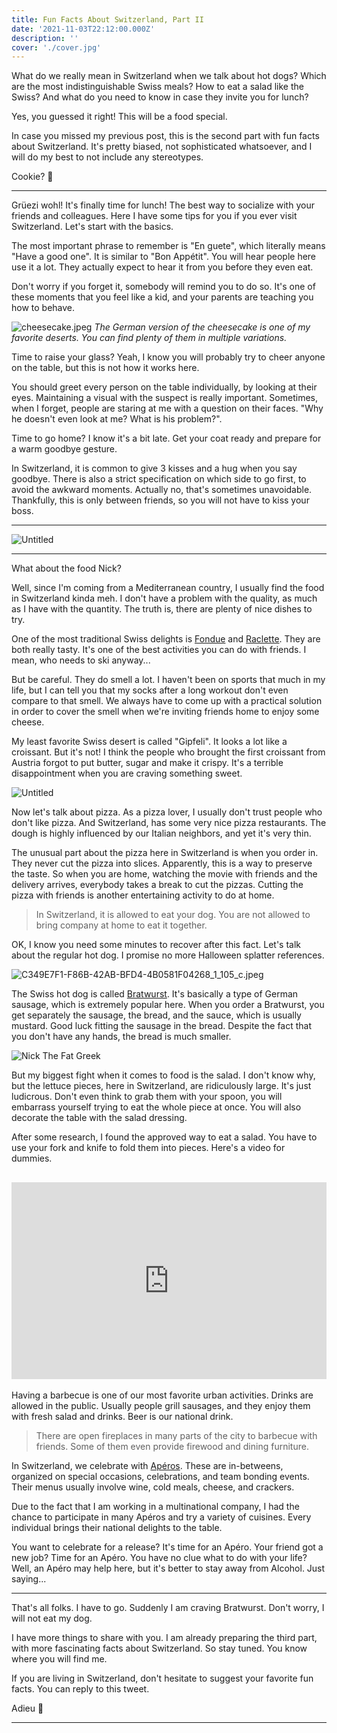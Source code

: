 ```yaml
---
title: Fun Facts About Switzerland, Part II
date: '2021-11-03T22:12:00.000Z'
description: ''
cover: './cover.jpg'
---
```


What do we really mean in Switzerland when we talk about hot dogs? Which are the most indistinguishable Swiss meals? How to eat a salad like the Swiss? And what do you need to know in case they invite you for lunch?

Yes, you guessed it right! This will be a food special.

In case you missed my previous post, this is the second part with fun facts about Switzerland. It's pretty biased, not sophisticated whatsoever, and I will do my best to not include any stereotypes.

Cookie? 🍪

---

Grüezi wohl! It's finally time for lunch! The best way to socialize with your friends and colleagues. Here I have some tips for you if you ever visit Switzerland. Let's start with the basics.

The most important phrase to remember is "En guete", which literally means "Have a good one". It is similar to "Bon Appétit". You will hear people here use it a lot. They actually expect to hear it from you before they even eat.

Don't worry if you forget it, somebody will remind you to do so. It's one of these moments that you feel like a kid, and your parents are teaching you how to behave.

![cheesecake.jpeg](images/cheesecake.jpeg)
_The German version of the cheesecake is one of my favorite deserts. You can find plenty of them in multiple variations._

Time to raise your glass? Yeah, I know you will probably try to cheer anyone on the table, but this is not how it works here.

You should greet every person on the table individually, by looking at their eyes. Maintaining a visual with the suspect is really important. Sometimes, when I forget, people are staring at me with a question on their faces. "Why he doesn't even look at me? What is his problem?".

Time to go home? I know it's a bit late. Get your coat ready and prepare for a warm goodbye gesture.

In Switzerland, it is common to give 3 kisses and a hug when you say goodbye. There is also a strict specification on which side to go first, to avoid the awkward moments. Actually no, that's sometimes unavoidable. Thankfully, this is only between friends, so you will not have to kiss your boss.

---

![Untitled](images/cappuccino-viennois.png)

---

What about the food Nick?

Well, since I'm coming from a Mediterranean country, I usually find the food in Switzerland kinda meh. I don't have a problem with the quality, as much as I have with the quantity. The truth is, there are plenty of nice dishes to try.

One of the most traditional Swiss delights is [Fondue](https://en.wikipedia.org/wiki/Fondue) and [Raclette](https://en.wikipedia.org/wiki/Raclette). They are both really tasty. It's one of the best activities you can do with friends. I mean, who needs to ski anyway...

But be careful. They do smell a lot. I haven't been on sports that much in my life, but I can tell you that my socks after a long workout don't even compare to that smell. We always have to come up with a practical solution in order to cover the smell when we're inviting friends home to enjoy some cheese.

My least favorite Swiss desert is called "Gipfeli". It looks a lot like a croissant. But it's not! I think the people who brought the first croissant from Austria forgot to put butter, sugar and make it crispy. It's a terrible disappointment when you are craving something sweet.

![Untitled](images/sausages.png)

Now let's talk about pizza. As a pizza lover, I usually don't trust people who don't like pizza. And Switzerland, has some very nice pizza restaurants. The dough is highly influenced by our Italian neighbors, and yet it's very thin.

The unusual part about the pizza here in Switzerland is when you order in. They never cut the pizza into slices. Apparently, this is a way to preserve the taste. So when you are home, watching the movie with friends and the delivery arrives, everybody takes a break to cut the pizzas. Cutting the pizza with friends is another entertaining activity to do at home.

> In Switzerland, it is allowed to eat your dog. You are not allowed to bring company at home to eat it together.

OK, I know you need some minutes to recover after this fact. Let's talk about the regular hot dog. I promise no more Halloween splatter references.

![C349E7F1-F86B-42AB-BFD4-4B0581F04268_1_105_c.jpeg](images/C349E7F1-F86B-42AB-BFD4-4B0581F04268_1_105_c.jpeg)

The Swiss hot dog is called [Bratwurst](https://en.wikipedia.org/wiki/Bratwurst). It's basically a type of German sausage, which is extremely popular here. When you order a Bratwurst, you get separately the sausage, the bread, and the sauce, which is usually mustard. Good luck fitting the sausage in the bread. Despite the fact that you don't have any hands, the bread is much smaller.

![Nick The Fat Greek](images/nick-the-fat-greek.png)

But my biggest fight when it comes to food is the salad. I don't know why, but the lettuce pieces, here in Switzerland, are ridiculously large. It's just ludicrous. Don't even think to grab them with your spoon, you will embarrass yourself trying to eat the whole piece at once. You will also decorate the table with the salad dressing.

After some research, I found the approved way to eat a salad. You have to use your fork and knife to fold them into pieces. Here's a video for dummies.

## <iframe width="100%" height="315" src="https://www.youtube.com/embed/lTBq3LwSr-8" title="YouTube video player" frameborder="0" allow="accelerometer; autoplay; clipboard-write; encrypted-media; gyroscope; picture-in-picture" allowfullscreen></iframe>

Having a barbecue is one of our most favorite urban activities. Drinks are allowed in the public. Usually people grill sausages, and they enjoy them with fresh salad and drinks. Beer is our national drink.

> There are open fireplaces in many parts of the city to barbecue with friends. Some of them even provide firewood and dining furniture.

In Switzerland, we celebrate with [Apéros](https://swissandchips.com/swiss-apero/). These are in-betweens, organized on special occasions, celebrations, and team bonding events. Their menus usually involve wine, cold meals, cheese, and crackers.

Due to the fact that I am working in a multinational company, I had the chance to participate in many Apéros and try a variety of cuisines. Every individual brings their national delights to the table.

You want to celebrate for a release? It's time for an Apéro. Your friend got a new job? Time for an Apéro. You have no clue what to do with your life? Well, an Apéro may help here, but it's better to stay away from Alcohol. Just saying...

---

That's all folks. I have to go. Suddenly I am craving Bratwurst. Don't worry, I will not eat my dog.

I have more things to share with you. I am already preparing the third part, with more fascinating facts about Switzerland. So stay tuned. You know where you will find me.

If you are living in Switzerland, don't hesitate to suggest your favorite fun facts. You can reply to this tweet.

Adieu 👋

---
